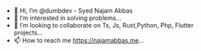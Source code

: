 - 👋 Hi, I’m @dumbdev - Syed Najam Abbas
- 👀 I’m interested in solving problems...
- 💞️ I’m looking to collaborate on Ts, Js, Rust,Python, Php, Flutter projects...
- 📫 How to reach me https://najamabbas.me...

<!---
dumbdev/dumbdev is a ✨ special ✨ repository because its `README.md` (this file) appears on your GitHub profile.
You can click the Preview link to take a look at your changes.
--->
